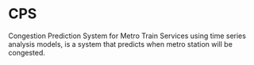 # CPS
Congestion Prediction System for Metro Train Services using time series analysis models, is a system that predicts when metro station will be congested.
